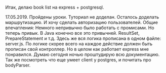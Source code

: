 Итак, делаю book list на express + postgresql.

17.05.2019. 
Пройдены уроки. Туториал не доделан. Осталось доделать маршрутизацию. И хочу сделать авторизацию пользователей.
Общие впечатления: Немного непривычно было работать с промисами. Но теперь привык. В Java конечно все это привычней.
ResultSet, PrepareStatement и т.д. 
Здесь же вся логика прописана в одном файле: server.js. По логике скорее всего на каждое действие должен быть прописан свой контроллер. Но в целом как работает express мне понравился. Думаю сегодня ночью проштудирую всю документацию. Так же посмотреть что еще умеет client у postgres, и почитать про bodyParser.